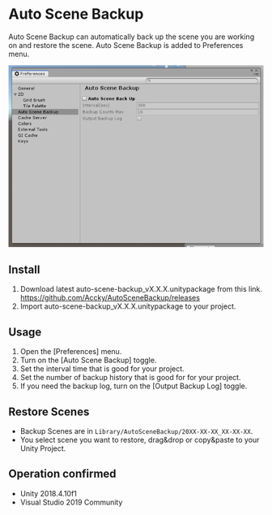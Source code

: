 # Auto Scene Backup

Auto Scene Backup can automatically back up the scene you are working on and restore the scene. Auto Scene Backup is added to Preferences menu.

![cap1.png](doc/img/cap1.png)

## Install
1. Download latest auto-scene-backup_vX.X.X.unitypackage from this link.
https://github.com/Accky/AutoSceneBackup/releases
2. Import auto-scene-backup_vX.X.X.unitypackage to your project.

## Usage
1. Open the [Preferences] menu.
2. Turn on the [Auto Scene Backup] toggle.
3. Set the interval time that is good for your project.
4. Set the number of backup history that is good for for your project.
5. If you need the backup log, turn on the [Output Backup Log] toggle.

## Restore Scenes
- Backup Scenes are in `Library/AutoSceneBackup/20XX-XX-XX_XX-XX-XX`.
- You select scene you want to restore, drag&drop or copy&paste to your Unity Project.

## Operation confirmed
- Unity 2018.4.10f1
- Visual Studio 2019 Community
